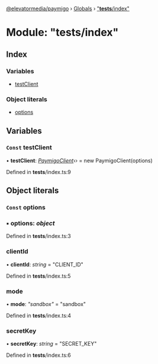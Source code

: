 [@elevatormedia/paymigo](../README.md) › [Globals](../globals.md) › ["**tests**/index"](___tests___index_.md)

# Module: "**tests**/index"

## Index

### Variables

-   [testClient](___tests___index_.md#const-testclient)

### Object literals

-   [options](___tests___index_.md#const-options)

## Variables

### `Const` testClient

• **testClient**: _[PaymigoClient](../classes/_client_.paymigoclient.md)‹›_ = new PaymigoClient(options)

Defined in **tests**/index.ts:9

## Object literals

### `Const` options

### ▪ **options**: _object_

Defined in **tests**/index.ts:3

### clientId

• **clientId**: _string_ = "CLIENT_ID"

Defined in **tests**/index.ts:5

### mode

• **mode**: _"sandbox"_ = "sandbox"

Defined in **tests**/index.ts:4

### secretKey

• **secretKey**: _string_ = "SECRET_KEY"

Defined in **tests**/index.ts:6
